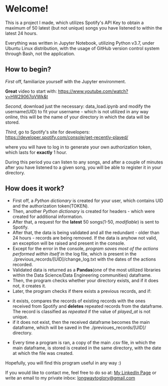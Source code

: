 # Welcome!

This is a project I made, which utilizes Spotify's API Key to obtain a maximum of 50 latest (but not unique) songs you have listened to within the latest 24 hours. 

Everything was written in Jupyter Notebook, utilizing Python v3.7, under Ubuntu Linux distribution, with the usage of GitHub version control system through Bash, not the application. 

## How to begin?

*First* off, familiarize yourself with the Jupyter environment. 

**Great** video to start with: https://www.youtube.com/watch?v=HW29067qVWk&t

*Second*, download just the necessary: data\_load.ipynb and modify the username(UID) to fit your username - which is not utilized in any way online, this will be the name of your directory in which the data will be stored.

*Third*, go to Spotify's site for developers:
https://developer.spotify.com/console/get-recently-played/

where you will have to log in to generate your own authorization token, which lasts for **exactly** 1 hour.

During this period you can listen to any songs, and after a couple of minutes after you have listened to a given song, you will be able to register it in your directory. 

## How does it work?
* First off, a *Python dictionary* is created for your user, which contains UID and the authorization token(TOKEN). 
* Then, another *Python dictionary* is created for headers - which were created for additional information. 
* After that, a request for the **latest** 50 songs(1-50, *modifiable*) is sent to Spotify. 
* After that, the data is being validated and all the redundant - older than 24 hours - records are being removed. If the data is anyhow not valid, an exception will be raised and present in the console. 
* Except for the error in the console, *program saves most of the actions performed within itself* in the log file, which is present in the \.\/previous\_records\/\[UID\]\/change\_log.txt with the dates of the actions recorded. 
* Validated data is returned as a **Pandas**(one of the most utilized libraries within the Data Science/Data Engineering communities) dataframe. 
* Then, the program checks whether your directory exists, and if it does not, it creates it.
* Later, the program checks if there exists a previous records, and if:
- it exists, compares the records of existing records with the ones received from Spotify and **deletes** repeated records from the dataframe. The record is classified as *repeated* if the value of *played\_at* is not unique.
- if it does not exist, then the received dataframe becomes the main dataframe, which will be saved in the \.\/previoues\_records\/\[UID\]\/ directory. 
* Every time a program is ran, a copy of the main .csv file, in which the main dataframe, is stored is created in the same directory, with the date at which the file was created. 

Hopefully, you will find this program useful in any way :)

If you would like to contact me, feel free to do so at: 
[My LinkedIn Page](https://www.linkedin.com/in/cezary-stanis%C5%82awski-29b5781b5/)
or write an email to my private inbox: longwaytoglory@gmail.com
